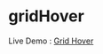 # gridHover
Live Demo : <a href="https://akhil16pro.github.io/gridHover/" target="_blank" >Grid Hover</a>
